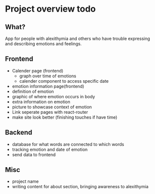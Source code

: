 # Project overview todo

## What?

App for people with alexithymia and others who have trouble expressing and describing emotions and feelings.

## Frontend

- Calender page (frontend)
  - graph over time of emotions
  - calender component to access specific date
- emotion information page(frontend)
- definition of emotion
- graphic of where emotion occurs in body
- extra information on emotion
- picture to showcase context of emotion
- Link seperate pages with react-router
- make site look better (finishing touches if have time)

## Backend

- database for what words are connected to which words
- tracking emotion and date of emotion
- send data to frontend

## Misc

- project name
- writing content for about section, bringing awareness to alexithymia
